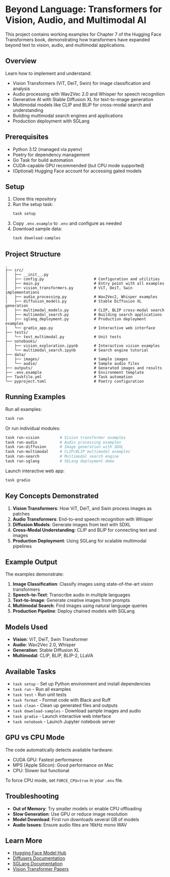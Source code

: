 # Beyond Language: Transformers for Vision, Audio, and Multimodal AI

This project contains working examples for Chapter 7 of the Hugging Face Transformers book, demonstrating how transformers have expanded beyond text to vision, audio, and multimodal applications.

## Overview

Learn how to implement and understand:

- Vision Transformers (ViT, DeiT, Swin) for image classification and analysis
- Audio processing with Wav2Vec 2.0 and Whisper for speech recognition
- Generative AI with Stable Diffusion XL for text-to-image generation
- Multimodal models like CLIP and BLIP for cross-modal search and understanding
- Building multimodal search engines and applications
- Production deployment with SGLang

## Prerequisites

- Python 3.12 (managed via pyenv)
- Poetry for dependency management
- Go Task for build automation
- CUDA-capable GPU recommended (but CPU mode supported)
- (Optional) Hugging Face account for accessing gated models

## Setup

1. Clone this repository
2. Run the setup task:
   ```bash
   task setup
   ```
3. Copy `.env.example` to `.env` and configure as needed
4. Download sample data:
   ```bash
   task download-samples
   ```

## Project Structure

```
.
├── src/
│   ├── __init__.py
│   ├── config.py                      # Configuration and utilities
│   ├── main.py                        # Entry point with all examples
│   ├── vision_transformers.py         # ViT, DeiT, Swin implementations
│   ├── audio_processing.py            # Wav2Vec2, Whisper examples
│   ├── diffusion_models.py            # Stable Diffusion XL generation
│   ├── multimodal_models.py           # CLIP, BLIP cross-modal search
│   ├── multimodal_search.py           # Building search applications
│   ├── sglang_deployment.py           # Production deployment examples
│   └── gradio_app.py                  # Interactive web interface
├── tests/
│   └── test_multimodal.py             # Unit tests
├── notebooks/
│   ├── vision_exploration.ipynb       # Interactive vision examples
│   └── multimodal_search.ipynb        # Search engine tutorial
├── data/
│   ├── images/                        # Sample images
│   └── audio/                         # Sample audio files
├── outputs/                           # Generated images and results
├── .env.example                       # Environment template
├── Taskfile.yml                       # Task automation
└── pyproject.toml                     # Poetry configuration
```

## Running Examples

Run all examples:
```bash
task run
```

Or run individual modules:
```bash
task run-vision         # Vision transformer examples
task run-audio          # Audio processing examples
task run-diffusion      # Image generation with SDXL
task run-multimodal     # CLIP/BLIP multimodal examples
task run-search         # Multimodal search engine
task run-sglang         # SGLang deployment demo
```

Launch interactive web app:
```bash
task gradio
```

## Key Concepts Demonstrated

1. **Vision Transformers**: How ViT, DeiT, and Swin process images as patches
2. **Audio Transformers**: End-to-end speech recognition with Whisper
3. **Diffusion Models**: Generate images from text with SDXL
4. **Cross-Modal Understanding**: CLIP and BLIP for connecting text and images
5. **Production Deployment**: Using SGLang for scalable multimodal pipelines

## Example Output

The examples demonstrate:

1. **Image Classification**: Classify images using state-of-the-art vision transformers
2. **Speech-to-Text**: Transcribe audio in multiple languages
3. **Text-to-Image**: Generate creative images from prompts
4. **Multimodal Search**: Find images using natural language queries
5. **Production Pipeline**: Deploy chained models with SGLang

## Models Used

- **Vision**: ViT, DeiT, Swin Transformer
- **Audio**: Wav2Vec 2.0, Whisper
- **Generation**: Stable Diffusion XL
- **Multimodal**: CLIP, BLIP, BLIP-2, LLaVA

## Available Tasks

- `task setup` - Set up Python environment and install dependencies
- `task run` - Run all examples
- `task test` - Run unit tests
- `task format` - Format code with Black and Ruff
- `task clean` - Clean up generated files and outputs
- `task download-samples` - Download sample images and audio
- `task gradio` - Launch interactive web interface
- `task notebook` - Launch Jupyter notebook server

## GPU vs CPU Mode

The code automatically detects available hardware:
- CUDA GPU: Fastest performance
- MPS (Apple Silicon): Good performance on Mac
- CPU: Slower but functional

To force CPU mode, set `FORCE_CPU=true` in your `.env` file.

## Troubleshooting

- **Out of Memory**: Try smaller models or enable CPU offloading
- **Slow Generation**: Use GPU or reduce image resolution
- **Model Download**: First run downloads several GB of models
- **Audio Issues**: Ensure audio files are 16kHz mono WAV

## Learn More

- [Hugging Face Model Hub](https://huggingface.co/models)
- [Diffusers Documentation](https://huggingface.co/docs/diffusers)
- [SGLang Documentation](https://github.com/sgl-project/sglang)
- [Vision Transformer Papers](https://arxiv.org/abs/2010.11929)
